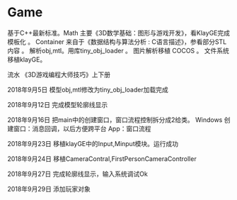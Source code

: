 # Game
基于C++最新标准。Math 主要《3D数学基础：图形与游戏开发》，看KlayGE完成模板化  。
Container 来自于《数据结构与算法分析 : C语言描述》，参看部分STL内容  。
解析obj,mtl。用库tiny_obj_loader 。
图片解析移植 COCOS 。
文件系统移植klayGE。

流水
《3D游戏编程大师技巧》上下册

2018年9月5日
模型obj,mtl修改为tiny_obj_loader加载完成

2018年9月12日
完成模型轮廓线显示

2018年9月16日
把main中的创建窗口，窗口流程控制拆分成2给类。
Windows
创建窗口：消息回调，以后方便跨平台
App：窗口流程

2018年9月23日
移植klayGE中的Input,Minput模块。运行成功

2018年9月24日
移植CameraContral,FirstPersonCameraController

2018年9月27日
完成轮廓线显示，输入系统调试Ok

2018年9月29日
添加玩家对象
